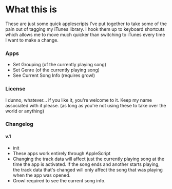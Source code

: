 What this is
===========
These are just some quick applescripts I've put together to take some of the pain out of tagging my iTunes library. I hook them up to keyboard shortcuts which allows me to move much quicker than switching to iTunes every time I want to make a change.

### Apps

* Set Grouping (of the currently playing song)
* Set Genre (of the currently playing song)
* See Current Song Info (requires growl)

### License
I dunno, whatever… if you like it, you're welcome to it. Keep my name associated with it please. (as long as you're not using these to take over the world or anything)

### Changelog

#### v.1
* init
* These apps work entirely through AppleScript
* Changing the track data will affect just the currently playing song at the time the app is activated. If the song ends and another starts playing, the track data that's changed will only affect the song that was playing when the app was opened.
* Growl required to see the current song info.
